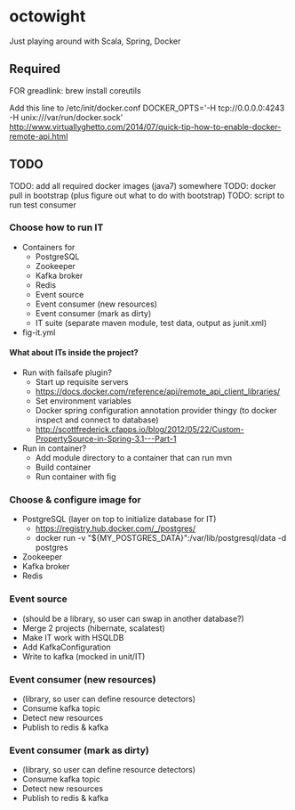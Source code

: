 # octowight
Just playing around with Scala, Spring, Docker

## Required

FOR greadlink:
brew install coreutils

Add this line to /etc/init/docker.conf
DOCKER_OPTS='-H tcp://0.0.0.0:4243 -H unix:///var/run/docker.sock'
http://www.virtuallyghetto.com/2014/07/quick-tip-how-to-enable-docker-remote-api.html

## TODO
TODO: add all required docker images (java7) somewhere
TODO: docker pull in bootstrap (plus figure out what to do with bootstrap)
TODO: script to run test consumer

### Choose how to run IT
* Containers for
	* PostgreSQL
	* Zookeeper
	* Kafka broker
	* Redis
	* Event source
	* Event consumer (new resources)
	* Event consumer (mark as dirty)
	* IT suite (separate maven module, test data, output as junit.xml)
* fig-it.yml

#### What about ITs inside the project?
* Run with failsafe plugin?
	* Start up requisite servers
	* https://docs.docker.com/reference/api/remote_api_client_libraries/
	* Set environment variables
	* Docker spring configuration annotation provider thingy (to docker inspect and connect to database)
	* http://scottfrederick.cfapps.io/blog/2012/05/22/Custom-PropertySource-in-Spring-3.1---Part-1
* Run in container?
	* Add module directory to a container that can run mvn
	* Build container
	* Run container with fig

### Choose & configure image for
* PostgreSQL (layer on top to initialize database for IT)
	* https://registry.hub.docker.com/_/postgres/
	* docker run -v "${MY_POSTGRES_DATA}":/var/lib/postgresql/data -d postgres
* Zookeeper
* Kafka broker
* Redis

### Event source
* (should be a library, so user can swap in another database?)
* Merge 2 projects (hibernate, scalatest)
* Make IT work with HSQLDB
* Add KafkaConfiguration
* Write to kafka (mocked in unit/IT)

### Event consumer (new resources)
* (library, so user can define resource detectors)
* Consume kafka topic
* Detect new resources
* Publish to redis & kafka

### Event consumer (mark as dirty)
* (library, so user can define resource detectors)
* Consume kafka topic
* Detect new resources
* Publish to redis & kafka
